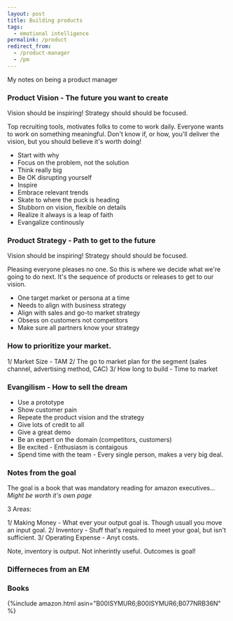 ```yaml
---
layout: post
title: Building products
tags:
  - emotional intelligence
permalink: /product
redirect_from:
  - /product-manager
  - /pm
---
```


My notes on being a product manager

### Product Vision - The future you want to create

Vision should be inspiring! Strategy should should be focused.

Top recruiting tools, motivates folks to come to work daily. Everyone wants to work on something meaningful.  Don't know if, or how, you'll deliver the vision, but you should believe it's worth doing!

* Start with why
* Focus on the problem, not the solution
* Think really big
* Be OK disrupting yourself
* Inspire
* Embrace relevant trends
* Skate to where the puck is heading
* Stubborn on vision, flexible on details
* Realize it always is a leap of faith
* Evangalize continously

### Product Strategy - Path to get to the future

Vision should be inspiring! Strategy should should be focused.

Pleasing everyone pleases no one. So this is where we decide what we're going to do  next. It's the sequence of products or releases to get to our vision.


* One target market or persona at a time
* Needs to align with business strategy
* Align with sales and go-to market strategy
* Obsess on customers not competitors
* Make sure all partners know your strategy

### How to prioritize your market.

1/ Market Size - TAM
2/ The go to market plan for the segment (sales channel, advertising method, CAC)
3/ How long to build - Time to market


### Evangilism - How to sell the dream

* Use a prototype
* Show customer pain
* Repeate the product  vision and the strategy
* Give lots of credit to all
* Give a great demo
* Be an expert on the domain (competitors, customers)
* Be excited  - Enthusiasm is contaigous
* Spend time with the team - Every single person, makes a very big deal.

### Notes from the goal

The goal is a book that was mandatory reading for amazon executives...
*Might be worth it's own page*

3 Areas:

1/ Making Money - What ever your output goal is. Though usuall you move an input goal.
2/ Inventory - Stuff that's required to meet your goal, but isn't sufficient.
3/ Operating Expense - Anyt costs.

Note, inventory is output. Not inherintly useful. Outcomes is goal!

### Differneces from an EM



### Books

{%include amazon.html asin="B00ISYMUR6;B00ISYMUR6;B077NRB36N" %}
